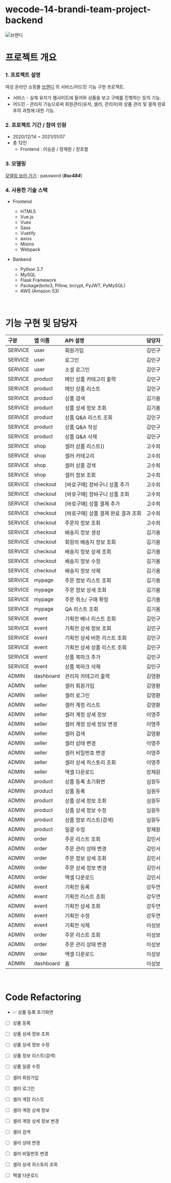 # wecode-14-brandi-team-project-backend

![브랜디](/img/brandi_logo.png)

# 프로젝트 개요

### 1. 프로젝트 설명
여성 온라인 쇼핑몰 [브랜디](https://www.brandi.co.kr/) 의 서비스/어드민 기능 구현 프로젝트.
* 서비스 - 실제 유저가 웹사이트에 들어와 상품을 보고 구매를 진행하는 등의 기능.
* 어드민 - 관리자 기능으로써 회원관리(유저, 셀러, 관리자)와 상품 관리 및 결제 완료 후의 과정에 대한 기능.

### 2. 프로젝트 기간 / 참여 인원
+ 2020/12/14 ~ 2021/01/07
+ 총 12인
    - Frontend : 이승윤 / 장재원 / 장호철

### 3. 모델링
[모델링 보러 가기](https://aquerytool.com:443/aquerymain/index/?rurl=0887ed6d-54f3-4ce7-a4be-ca4cd385cc77) : password (***8sc484***)

### 4. 사용한 기술 스택
+ Frontend
    - HTML5
    - Vue.js
    - Vuex
    - Sass
    - Vuetify
    - axios
    - Mixins
    - Webpack

+ Bankend
    - Python 3.7
    - MySQL
    - Flask Framework
    - Package(boto3, Pillow, bcrypt, PyJWT, PyMySQL)
    - AWS (Amazon S3)

<br>

# 기능 구현 및 담당자

|구분       | 앱 이름     | API 설명             | 담당자   |
|:---------|:-----------|:--------------------|:--------|
| SERVICE  | user       | 회원가입              | 김민구     |
| SERVICE  | user       | 로그인               | 김민구     |
| SERVICE  | user       | 소셜 로그인           | 김민구     |
| SERVICE  | product    | 메인 상품 카테고리 출력 | 김민구     |
| SERVICE  | product    | 메인 상품 리스트       | 김민구     |
| SERVICE  | product    | 상품 검색             | 김기용     |
| SERVICE  | product    | 상품 상세 정보 조회    | 김기용    |
| SERVICE  | product    | 상품 Q&A 리스트 조회   | 김민구     |
| SERVICE  | product    | 상품 Q&A 작성         | 김민구     |
| SERVICE  | product    | 상품 Q&A 삭제         | 김민구    |
| SERVICE  | shop       | 셀러 상품 리스트()    | 고수희    |
| SERVICE  | shop       | 셀러 카테고리         | 고수희    |
| SERVICE  | shop       | 셀러 상품 검색        | 고수희    |
| SERVICE  | shop       | 셀러 정보 조회        | 고수희    |
| SERVICE  | checkout   | [바로구매] 장바구니 상품 추가        | 고수희    |
| SERVICE  | checkout   | [바로구매] 장바구니 상품 조회        | 고수희    |
| SERVICE  | checkout   | [바로구매] 상품 결제 추가           | 고수희    |
| SERVICE  | checkout   | [바로구매] 상품 결제 완료 결과 조회   | 고수희    |
| SERVICE  | checkout   | 주문자 정보 조회                  | 고수희    |
| SERVICE  | checkout   | 배송지 정보 생성                  | 김기용    |
| SERVICE  | checkout   | 회원의 배송지 정보 조회            | 김기용    |
| SERVICE  | checkout   | 배송지 정보 상세 조회             | 김기용    |
| SERVICE  | checkout   | 배송지 정보 수정                 | 김기용    |
| SERVICE  | checkout   | 배송지 정보 삭제                 | 김기용    |
| SERVICE  | mypage   | 주문 정보 리스트 조회 | 김기용    |
| SERVICE  | mypage   | 주문 정보 상세 조회   | 김기용    |
| SERVICE  | mypage   | 주문 취소/ 구매 확정  | 김기용    |
| SERVICE  | mypage   | QA 리스트 조회       | 김기용    |
| SERVICE  | event | 기획전 베너 리스트 조회     | 김민구    |
| SERVICE  | event | 기획전 상세 정보 조회       | 김민구    |
| SERVICE  | event | 기획전 상세 버튼 리스트 조회 | 김민구    |
| SERVICE  | event | 기획전 상세 상품 리스트 조회 | 김민구    |
| SERVICE  | event | 상품 북마크 추가           | 김민구    |
| SERVICE  | event | 상품 북마크 삭제           | 김민구    |
| ADMIN  | dashboard | 관리자 카테고리 출력     | 김영환    |
| ADMIN  | seller    | 셀러 회원가입           | 김영환    |
| ADMIN  | seller    | 셀러 로그인            | 김영환    |
| ADMIN  | seller    | 셀러 계정 리스트        | 김영환    |
| ADMIN  | seller    | 셀러 계정 상세 정보     | 이영주    |
| ADMIN  | seller    | 셀러 계정 상세 정보 변경 | 이영주    |
| ADMIN  | seller    | 셀러 검색              | 김영환    |
| ADMIN  | seller    | 셀러 상태 변경          | 이영주    |
| ADMIN  | seller    | 셀러 비밀번호 변경       | 이영주    |
| ADMIN  | seller    | 셀러 상세 히스토리 조회   | 이영주    |
| ADMIN  | seller | 엑셀 다운로드           | 장재원    |
| ADMIN  | product | 상품 등록 초기화면     | 심원두   |
| ADMIN  | product | 상품 등록            | 심원두    |
| ADMIN  | product | 상품 상세 정보 조회    | 심원두    |
| ADMIN  | product | 상품 상세 정보 수정    | 심원두    |
| ADMIN  | product | 상품 정보 리스트(검색) | 심원두    |
| ADMIN  | product | 일괄 수정 | 장재원    |
| ADMIN  | order | 주문 리스트 조회  | 김민서    |
| ADMIN  | order | 주문 관리 상태 변경  | 김민서    |
| ADMIN  | order | 주문 정보 상세 조회  | 김민서    |
| ADMIN  | order | 주문 상세 정보 변경  | 김민서    |
| ADMIN  | order | 엑셀 다운로드  | 김민서    |
| ADMIN  | event | 기획전 등록           | 강두연    |
| ADMIN  | event | 기획전 리스트 조회     | 강두연    |
| ADMIN  | event | 기획전 상세 조회       | 강두연    |
| ADMIN  | event | 기획전 수정           | 강두연    |
| ADMIN  | event | 기획전 삭제           | 이성보    |
| ADMIN  | order | 주문 리스트 조회   | 이성보    |
| ADMIN  | order | 주문 관리 상태 변경   | 이성보    |
| ADMIN  | order | 엑셀 다운로드   | 이성보    |
| ADMIN  | dashboard | 홈  | 이성보    |

<br>

# Code Refactoring

- ✅ 상품 등록 초기화면
- [ ] 상품 등록
- [ ] 상품 상세 정보 조회
- [ ] 상품 상세 정보 수정
- [ ] 상품 정보 리스트(검색)
- [ ] 상품 일괄 수정
- [ ] 셀러 회원가입
- [ ] 셀러 로그인
- [ ] 셀러 계정 리스트
- [ ] 셀러 계정 상세 정보
- [ ] 셀러 계정 상세 정보 변경
- [ ] 셀러 검색
- [ ] 셀러 상태 변경
- [ ] 셀러 비밀번호 변경
- [ ] 셀러 상세 히스토리 조회
- [ ] 엑셀 다운로드

